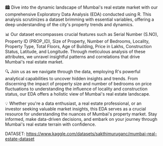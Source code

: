 🏙️ Dive into the dynamic landscape of Mumbai's real estate market with our comprehensive Exploratory Data Analysis (EDA) conducted using R. This analysis scrutinizes a dataset brimming with essential variables, offering a deep understanding of the city's property trends and dynamics.

📊 Our dataset encompasses crucial features such as Serial Number (S.NO), Property ID (PROP_ID), Size of Property, Number of Bedrooms, Locality, Property Type, Total Floors, Age of Building, Price in Lakhs, Construction Status, Latitude, and Longitude. Through meticulous analysis of these attributes, we unravel insightful patterns and correlations that drive Mumbai's real estate market.

🔍 Join us as we navigate through the data, employing R's powerful analytical capabilities to uncover hidden insights and trends. From discerning the impact of property size and number of bedrooms on price fluctuations to understanding the influence of locality and construction status, our EDA offers a holistic view of Mumbai's real estate landscape.

💡 Whether you're a data enthusiast, a real estate professional, or an investor seeking valuable market insights, this EDA serves as a crucial resource for understanding the nuances of Mumbai's property market. Stay informed, make data-driven decisions, and embark on your journey through Mumbai's real estate terrain with confidence.

DATASET: https://www.kaggle.com/datasets/sakthimuruganc/mumbai-real-estate-dataset
